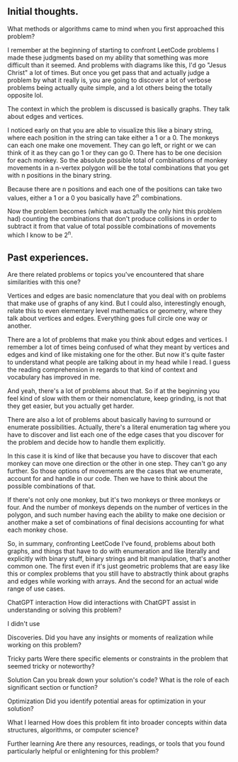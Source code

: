 
## Initial thoughts.
What methods or algorithms came to mind when you first approached this problem?

I remember at the beginning of starting to confront LeetCode problems I made these judgments based on my ability that something was more difficult than it seemed. And problems with diagrams like this, I'd go "Jesus Christ" a lot of times. But once you get pass that and actually judge a problem by what it really is, you are going to discover a lot of verbose problems being actually quite simple, and a lot others being the totally opposite lol.

The context in which the problem is discussed is basically graphs. They talk about edges and vertices.

I noticed early on that you are able to visualize this like a binary string, where each position in the string can take either a 1 or a 0. The monkeys can each one make one movement. They can go left, or right or we can think of it as they can go 1 or they can go 0. There has to be one decision for each monkey. So the absolute possible total of combinations of monkey movements in a n-vertex polygon will be the total combinations that you get with n positions in the binary string.

Because there are n positions and each one of the positions can take two values, either a 1 or a 0 you basically have 2<sup>n</sup> combinations.

Now the problem becomes (which was actually the only hint this problem had) counting the combinations that don't produce collisions in order to subtract it from that value of total possible combinations of movements which I know to be 2<sup>n</sup>.

## Past experiences.
Are there related problems or topics you've encountered that share similarities with this one?

Vertices and edges are basic nomenclature that you deal with on problems that make use of graphs of any kind. But I could also, interestingly enough, relate this to even elementary level mathematics or geometry, where they talk about vertices and edges. Everything goes full circle one way or another.

There are a lot of problems that make you think about edges and vertices. I remember a lot of times being confused of what they meant by vertices and edges and kind of like mistaking one for the other. But now it's quite faster to understand what people are talking about in my head while I read. I guess the reading comprehension in regards to that kind of context and vocabulary has improved in me. 

And yeah, there's a lot of problems about that. So if at the beginning you feel kind of slow with them or their nomenclature, keep grinding, is not that they get easier, but you actually get harder.

There are also a lot of problems about basically having to surround or enumerate possibilities. Actually, there's a literal enumeration tag where you have to discover and list each one of the edge cases that you discover for the problem and decide how to handle them explicitly.

In this case it is kind of like that because you have to discover that each monkey can move one direction or the other in one step. They can't go any further. So those options of movements are the cases that we enumerate, account for and handle in our code. Then we have to think about the possible combinations of that.

If there's not only one monkey, but it's two monkeys or three monkeys or four. And the number of monkeys depends on the number of vertices in the polygon, and such number having each the ability to make one decision or another make a set of combinations of final decisions accounting for what each monkey chose.

So, in summary, confronting LeetCode I've found, problems about both graphs, and things that have to do with enumeration and like literally and explicitly with binary stuff, binary strings and bit manipulation, that's another common one. The first even if it's just geometric problems that are easy like this or complex problems that you still have to abstractly think about graphs and edges while working with arrays. And the second for an actual wide range of use cases.

ChatGPT interaction
How did interactions with ChatGPT assist in understanding or solving this problem?

I didn't use 


Discoveries.
Did you have any insights or moments of realization while working on this problem?

Tricky parts
Were there specific elements or constraints in the problem that seemed tricky or noteworthy?

Solution
Can you break down your solution's code? What is the role of each significant section or function?

Optimization
Did you identify potential areas for optimization in your solution?

What I learned
How does this problem fit into broader concepts within data structures, algorithms, or computer science?

Further learning
Are there any resources, readings, or tools that you found particularly helpful or enlightening for this problem?
